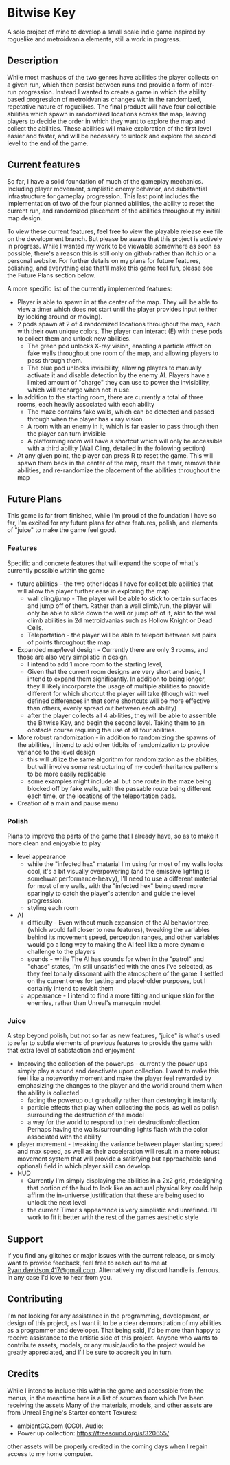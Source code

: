 # Bitwise Key

A solo project of mine to develop a small scale indie game inspired by roguelike and metroidvania elements, still a work in progress.

## Description
While most mashups of the two genres have abilities the player collects on a given run, which then persist between runs and provide a form of inter-run progression. Instead I wanted to create a game in which the ability based progression of metroidvanias changes within the randomized, repetative nature of roguelikes. The final product will have four collectible abilities which spawn in randomized locations across the map, leaving players to decide the order in which they want to explore the map and collect the abilities. These abilities will make exploration of the first level easier and faster, and will be necessary to unlock and explore the second level to the end of the game.

## Current features
So far, I have a solid foundation of much of the gameplay mechanics. Including player movement, simplistic enemy behavior, and substantial infrastructure for gameplay progression. This last point includes the implementation of two of the four planned abilities, the ability to reset the current run, and randomized placement of the abilities throughout my initial map design. 

To view these current features, feel free to view the playable release exe file on the development branch. But please be aware that this project is actively in progress. While I wanted my work to be viewable somewhere as soon as possible, there's a reason this is still only on github rather than itch.io or a personal website. For further details on my plans for future features, polishing, and everything else that'll make this game feel fun, please see the Future Plans section below.

A more specific list of the currently implemented features:
- Player is able to spawn in at the center of the map. They will be able to view a timer which does not start until the player provides input (either by looking around or moving).
- 2 pods spawn at 2 of 4 randomized locations throughout the map, each with their own unique colors. The player can interact (E) with these pods to collect them and unlock new abilities.
  - The green pod unlocks X-ray vision, enabling a particle effect on fake walls throughout one room of the map, and allowing players to pass through them.
  - The blue pod unlocks invisibility, allowing players to manually activate it and disable detection by the enemy AI. Players have a limited amount of "charge" they can use to power the invisibility, which will recharge when not in use.
- In addition to the starting room, there are currently a total of three rooms, each heavily associated with each ability
  - The maze contains fake walls, which can be detected and passed through when the player has x ray vision
  - A room with an enemy in it, which is far easier to pass through then the player can turn invisible
  - A platforming room will have a shortcut which will only be accessible with a third ability (Wall Cling, detailed in the following section)
- At any given point, the player can press R to reset the game. This will spawn them back in the center of the map, reset the timer, remove their abilities, and re-randomize the placement of the abilities throughout the map


## Future Plans
This game is far from finished, while I'm proud of the foundation I have so far, I'm excited for my future plans for other features, polish, and elements of "juice" to make the game feel good.

### Features
Specific and concrete features that will expand the scope of what's currently possible within the game
- future abilities - the two other ideas I have for collectible abilities that will allow the player further ease in exploring the map
  - wall cling/jump - The player will be able to stick to certain surfaces and jump off of them. Rather than a wall climb/run, the player will only be able to slide down the wall or jump off of it, akin to the wall climb abilities in 2d metroidvanias such as Hollow Knight or Dead Cells.
  - Teleportation - the player will be able to teleport between set pairs of points throughout the map.
- Expanded map/level design - Currently there are only 3 rooms, and those are also very simplistic in design.
  - I intend to add 1 more room to the starting level,
  - Given that the current room designs are very short and basic, I intend to expand them significantly. In addition to being longer, they'll likely incorporate the usage of multiple abilities to provide different for which shortcut the player will take (though with well defined differences in that some shortcuts will be more effective than others, evenly spread out between each ability)
  - after the player collects all 4 abilities, they will be able to assemble the Bitwise Key, and begin the second level. Taking them to an obstacle course requiring the use of all four abilities.
- More robust randomization - in addition to randomizing the spawns of the abilities, I intend to add other tidbits of randomization to provide variance to the level design
  - this will utilize the same algorithm for randomization as the abilities, but will involve some restructuring of my code/inheritance patterns to be more easily replicable
  - some examples might include all but one route in the maze being blocked off by fake walls, with the passable route being different each time, or the locations of the teleportation pads.
- Creation of a main and pause menu

### Polish
Plans to improve the parts of the game that I already have, so as to make it more clean and enjoyable to play
- level appearance
  - while the "infected hex" material I'm using for most of my walls looks cool, it's a bit visually overpowering (and the emissive lighting is somehwat performance-heavy), I'll need to use a different material for most of my walls, with the "infected hex" being used more sparingly to catch the player's attention and guide the level progression.
  - styling each room
- AI
  - difficulty - Even without much expansion of the AI behavior tree, (which would fall closer to new features), tweaking the variables behind its movement speed, perception ranges, and other variables would go a long way to making the AI feel like a more dynamic challenge to the players
  - sounds - while The AI has sounds for when in the "patrol" and "chase" states, I'm still unsatisfied with the ones I've selected, as they feel tonally dissonant with the atmosphere of the game. I settled on the current ones for testing and placeholder purposes, but I certainly intend to revisit them
  - appearance - I intend to find a more fitting and unique skin for the enemies, rather than Unreal's manequin model.



### Juice
A step beyond polish, but not so far as new features, "juice" is what's used to refer to subtle elements of previous features to provide the game with that extra level of satisfaction and enjoyment 
- Improving the collection of the powerups - currently the power ups simply play a sound and deactivate upon collection. I want to make this feel like a noteworthy moment and make the player feel rewarded by emphasizing the changes to the player and the world around them when the ability is collected
  - fading the powerup out gradually rather than destroying it instantly
  - particle effects that play when collecting the pods, as well as polish surrounding the destruction of the model
  - a way for the world to respond to their destruction/collection. Perhaps having the walls/surrounding lights flash with the color associated with the ability
- player movement - tweaking the variance between player starting speed and max speed, as well as their acceleration will result in a more robust movement system that will provide a satisfying but approachable (and optional) field in which player skill can develop.
- HUD
  - Currently I'm simply displaying the abilities in a 2x2 grid, redesigning that portion of the hud to look like an actuual physical key could help affirm the in-universe justification that these are being used to unlock the next level
  - the current Timer's appearance is very simplistic and unrefined. I'll work to fit it better with the rest of the games aesthetic style

## Support
If you find any glitches or major issues with the current release, or simply want to provide feedback, feel free to reach out to me at Ryan.davidson.417@gmail.com. Alternatively my discord handle is .ferrous. In any case I'd love to hear from you.

## Contributing
I'm not looking for any assistance in the programming, development, or design of this project, as I want it to be a clear demonstration of my abilities as a programmer and developer. That being said, I'd be more than happy to receive assistance to the artistic side of this project. Anyone who wants to contribute assets, models, or any music/audio to the project would be greatly appreciated, and I'll be sure to accredit you in turn.

## Credits
While I intend to include this within the game and accessible from the menus, in the meantime here is a list of sources from which I've been receiving the assets
Many of the materials, models, and other assets are from Unreal Engine's Starter content
Texures:
- ambientCG.com (CC0).
Audio:
- Power up collection: https://freesound.org/s/320655/

other assets will be properly credited in the coming days when I regain access to my home computer.
